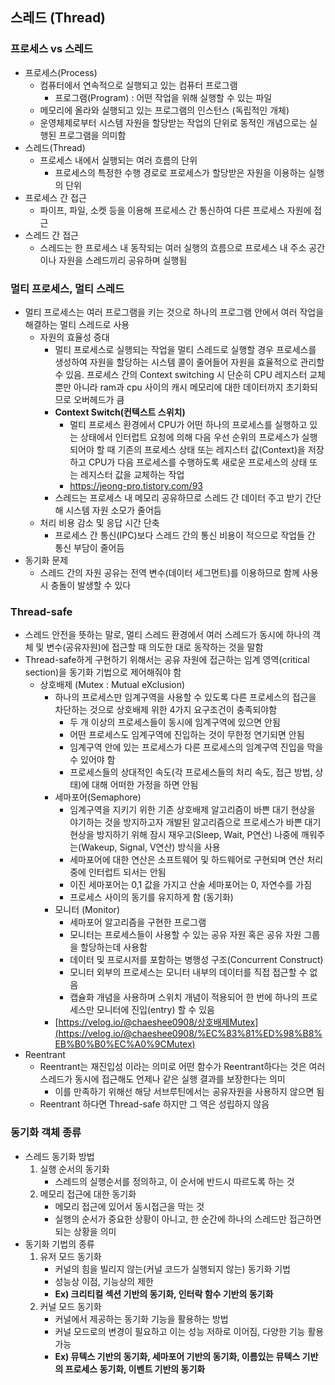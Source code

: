 ## 스레드 (Thread)

### 프로세스 vs 스레드

- 프로세스(Process)
    - 컴퓨터에서 연속적으로 실행되고 있는 컴퓨터 프로그램
        - 프로그램(Program) : 어떤 작업을 위해 실행할 수 있는 파일
    - 메모리에 올라와 실행되고 있는 프로그램의 인스턴스 (독립적인 개체)
    - 운영체제로부터 시스템 자원을 할당받는 작업의 단위로 동적인 개념으로는 실행된 프로그램을 의미함
- 스레드(Thread)
    - 프로세스 내에서 실행되는 여러 흐름의 단위
        - 프로세스의 특정한 수행 경로로 프로세스가 할당받은 자원을 이용하는 실행의 단위
- 프로세스 간 접근
    - 파이프, 파일, 소켓 등을 이용해 프로세스 간 통신하여 다른 프로세스 자원에 접근
- 스레드 간 접근
    - 스레드는 한 프로세스 내 동작되는 여러 실행의 흐름으로 프로세스 내 주소 공간이나 자원을 스레드끼리 공유하며 실행됨

### 멀티 프로세스, 멀티 스레드

- 멀티 프로세스는 여러 프로그램을 키는 것으로 하나의 프로그램 안에서 여러 작업을 해결하는 멀티 스레드로 사용
    - 자원의 효율성 증대
        - 멀티 프로세스로 실행되는 작업을 멀티 스레드로 실행할 경우 프로세스를 생성하여 자원을 할당하는 시스템 콜이 줄어들어 자원을 효율적으로 관리할 수 있음. 프로세스 간의 Context switching 시 단순히 CPU 레지스터 교체 뿐만 아니라 ram과 cpu 사이의 캐시 메모리에 대한 데이터까지 초기화되므로 오버헤드가 큼
        - **Context Switch(컨텍스트 스위치)**
            - 멀티 프로세스 환경에서 CPU가 어떤 하나의 프로세스를 실행하고 있는 상태에서 인터럽트 요청에 의해 다음 우선 순위의 프로세스가 실행되어야 할 때 기존의 프로세스 상태 또는 레지스터 값(Context)을 저장하고 CPU가 다음 프로세스를 수행하도록 새로운 프로세스의 상태 또는 레지스터 값을 교체하는 작업
            - https://jeong-pro.tistory.com/93
        - 스레드는 프로세스 내 메모리 공유하므로 스레드 간 데이터 주고 받기 간단해 시스템 자원 소모가 줄어듬
    - 처리 비용 감소 및 응답 시간 단축
        - 프로세스 간 통신(IPC)보다 스레드 간의 통신 비용이 적으므로 작업들 간 통신 부담이 줄어듬
- 동기화 문제
    - 스레드 간의 자원 공유는 전역 변수(데이터 세그먼트)를 이용하므로 함께 사용시 충돌이 발생할 수 있다

### Thread-safe

- 스레드 안전을 뜻하는 말로, 멀티 스레드 환경에서 여러 스레드가 동시에 하나의 객체 및 변수(공유자원)에 접근할 때 의도한 대로 동작하는 것을 말함
- Thread-safe하게 구현하기 위해서는 공유 자원에 접근하는 임계 영역(critical section)을 동기화 기법으로 제어해줘야 함
    - 상호배제 (Mutex : Mutual eXclusion)
        - 하나의 프로세스만 임계구역을 사용할 수 있도록 다른 프로세스의 접근을 차단하는 것으로 상호배제 위한 4가지 요구조건이 충족되야함
            - 두 개 이상의 프로세스들이 동시에 임계구역에 있으면 안됨
            - 어떤 프로세스도 임계구역에 진입하는 것이 무한정 연기되면 안됨
            - 임계구역 안에 있는 프로세스가 다른 프로세스의 임계구역 진입을 막을 수 있어야 함
            - 프로세스들의 상대적인 속도(각 프로세스들의 처리 속도, 접근 방법, 상태)에 대해 어떠한 가정을 하면 안됨
        - 세마포어(Semaphore)
            - 임계구역을 지키기 위한 기존 상호배제 알고리즘이 바쁜 대기 현상을 야기하는 것을 방지하고자 개발된 알고리즘으로 프로세스가 바쁜 대기 현상을 방지하기 위해 잠시 재우고(Sleep, Wait, P연산) 나중에 깨워주는(Wakeup, Signal, V연산) 방식을 사용
            - 세마포어에 대한 연산은 소프트웨어 및 하드웨어로 구현되며 연산 처리 중에 인터럽트 되서는 안됨
            - 이진 세마포어는 0,1 값을 가지고 산술 세마포어는 0, 자연수를 가짐
            - 프로세스 사이의 동기를 유지하게 함 (동기화)
        - 모니터 (Monitor)
            - 세마포어 알고리즘을 구현한 프로그램
            - 모니터는 프로세스들이 사용할 수 있는 공유 자원 혹은 공유 자원 그룹을 할당하는데 사용함
            - 데이터 및 프로시저를 포함하는 병행성 구조(Concurrent Construct)
            - 모니터 외부의 프로세스는 모니터 내부의 데이터를 직접 접근할 수 없음
            - 캡슐화 개념을 사용하며 스위치 개념이 적용되어 한 번에 하나의 프로세스만 모니터에 진입(entry) 할 수 있음
        - [https://velog.io/@chaeshee0908/상호배제Mutex](https://velog.io/@chaeshee0908/%EC%83%81%ED%98%B8%EB%B0%B0%EC%A0%9CMutex)
- Reentrant
    - Reentrant는 재진입성 이라는 의미로 어떤 함수가 Reentrant하다는 것은 여러 스레드가 동시에 접근해도 언제나 같은 실행 결과를 보장한다는 의미
        - 이를 만족하기 위해선 해당 서브루틴에서는 공유자원을 사용하지 않으면 됨
    - Reentrant 하다면 Thread-safe 하지만 그 역은 성립하지 않음

### 동기화 객체 종류

- 스레드 동기화 방법
    1. 실행 순서의 동기화
        - 스레드의 실행순서를 정의하고, 이 순서에 반드시 따르도록 하는 것
    2. 메모리 접근에 대한 동기화
        - 메모리 접근에 있어서 동시접근을 막는 것
        - 실행의 순서가 중요한 상황이 아니고, 한 순간에 하나의 스레드만 접근하면 되는 상황을 의미
- 동기화 기법의 종류
    1. 유저 모드 동기화
        - 커널의 힘을 빌리지 않는(커널 코드가 실행되지 않는) 동기화 기법
        - 성능상 이점, 기능상의 제한
        - **Ex) 크리티컬 섹션 기반의 동기화, 인터락 함수 기반의 동기화**
    2. 커널 모드 동기화
        - 커널에서 제공하는 동기화 기능을 활용하는 방법
        - 커널 모드로의 변경이 필요하고 이는 성능 저하로 이어짐, 다양한 기능 활용 가능
        - **Ex) 뮤텍스 기반의 동기화, 세마포어 기반의 동기화, 이름있는 뮤텍스 기반의 프로세스 동기화, 이벤트 기반의 동기화**
